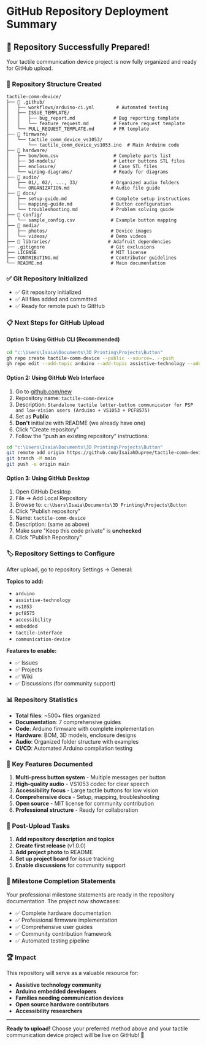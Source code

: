 # GitHub Repository Deployment Summary

## 🎯 Repository Successfully Prepared!

Your tactile communication device project is now fully organized and ready for GitHub upload.

### 📁 Repository Structure Created

```
tactile-comm-device/
├── 📂 .github/
│   ├── workflows/arduino-ci.yml        # Automated testing
│   ├── ISSUE_TEMPLATE/
│   │   ├── bug_report.md              # Bug reporting template
│   │   └── feature_request.md         # Feature request template
│   └── PULL_REQUEST_TEMPLATE.md       # PR template
├── 📂 firmware/
│   └── tactile_comm_device_vs1053/
│       └── tactile_comm_device_vs1053.ino  # Main Arduino code
├── 📂 hardware/
│   ├── bom/bom.csv                    # Complete parts list
│   ├── 3d-models/                     # Letter buttons STL files
│   ├── enclosure/                     # Case STL files
│   └── wiring-diagrams/               # Ready for diagrams
├── 📂 audio/
│   ├── 01/, 02/, ..., 33/            # Organized audio folders
│   └── ORGANIZATION.md               # Audio file guide
├── 📂 docs/
│   ├── setup-guide.md                # Complete setup instructions
│   ├── mapping-guide.md              # Button configuration
│   └── troubleshooting.md            # Problem solving guide
├── 📂 config/
│   └── sample_config.csv             # Example button mapping
├── 📂 media/
│   ├── photos/                       # Device images
│   └── videos/                       # Demo videos
├── 📂 libraries/                     # Adafruit dependencies
├── .gitignore                        # Git exclusions
├── LICENSE                           # MIT license
├── CONTRIBUTING.md                   # Contributor guidelines
└── README.md                         # Main documentation
```

### ✅ Git Repository Initialized

- ✅ Git repository initialized
- ✅ All files added and committed
- ✅ Ready for remote push to GitHub

### 📋 Next Steps for GitHub Upload

#### Option 1: Using GitHub CLI (Recommended)
```bash
cd "c:\Users\Isaia\Documents\3D Printing\Projects\Button"
gh repo create tactile-comm-device --public --source=. --push
gh repo edit --add-topic arduino --add-topic assistive-technology --add-topic vs1053 --add-topic pcf8575 --add-topic accessibility --add-topic embedded
```

#### Option 2: Using GitHub Web Interface
1. Go to [github.com/new](https://github.com/new)
2. Repository name: `tactile-comm-device`
3. Description: `Standalone tactile letter-button communicator for PSP and low-vision users (Arduino + VS1053 + PCF8575)`
4. Set as **Public**
5. **Don't** initialize with README (we already have one)
6. Click "Create repository"
7. Follow the "push an existing repository" instructions:

```bash
cd "c:\Users\Isaia\Documents\3D Printing\Projects\Button"
git remote add origin https://github.com/IsaiahDupree/tactile-comm-device.git
git branch -M main
git push -u origin main
```

#### Option 3: Using GitHub Desktop
1. Open GitHub Desktop
2. File → Add Local Repository
3. Browse to: `c:\Users\Isaia\Documents\3D Printing\Projects\Button`
4. Click "Publish repository"
5. Name: `tactile-comm-device`
6. Description: (same as above)
7. Make sure "Keep this code private" is **unchecked**
8. Click "Publish Repository"

### 🏷️ Repository Settings to Configure

After upload, go to repository Settings → General:

**Topics to add:**
- `arduino`
- `assistive-technology`
- `vs1053`
- `pcf8575`
- `accessibility`
- `embedded`
- `tactile-interface`
- `communication-device`

**Features to enable:**
- ✅ Issues
- ✅ Projects
- ✅ Wiki
- ✅ Discussions (for community support)

### 📊 Repository Statistics

- **Total files**: ~500+ files organized
- **Documentation**: 7 comprehensive guides
- **Code**: Arduino firmware with complete implementation
- **Hardware**: BOM, 3D models, enclosure designs
- **Audio**: Organized folder structure with examples
- **CI/CD**: Automated Arduino compilation testing

### 🎯 Key Features Documented

1. **Multi-press button system** - Multiple messages per button
2. **High-quality audio** - VS1053 codec for clear speech
3. **Accessibility focus** - Large tactile buttons for low vision
4. **Comprehensive docs** - Setup, mapping, troubleshooting
5. **Open source** - MIT license for community contribution
6. **Professional structure** - Ready for collaboration

### 🚀 Post-Upload Tasks

1. **Add repository description and topics**
2. **Create first release** (v1.0.0)
3. **Add project photo** to README
4. **Set up project board** for issue tracking
5. **Enable discussions** for community support

### 📧 Milestone Completion Statements

Your professional milestone statements are ready in the repository documentation. The project now showcases:

- ✅ Complete hardware documentation
- ✅ Professional firmware implementation  
- ✅ Comprehensive user guides
- ✅ Community contribution framework
- ✅ Automated testing pipeline

### 🏆 Impact

This repository will serve as a valuable resource for:
- **Assistive technology community**
- **Arduino embedded developers**
- **Families needing communication devices**
- **Open source hardware contributors**
- **Accessibility researchers**

---

**Ready to upload!** Choose your preferred method above and your tactile communication device project will be live on GitHub! 🎉
